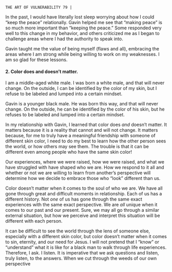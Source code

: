 ```
THE ART OF VULNERABILITY 79 |
```

In the past, I would have literally lost sleep worrying about how I could
“keep the peace” relationally. Gavin helped me see that “making peace” is so
much more important than “keeping the peace.” Some responded very well to
this change in my behavior, and others criticized me as I began to challenge areas
where I had the authority to speak into.

Gavin taught me the value of being myself (flaws and all), embracing the
areas where I am strong while being willing to work on my weaknesses. I am so
glad for these lessons.

#### 2. Color does and doesn’t matter.

I am a middle-aged white male. I was born a white male, and that will never
change. On the outside, I can be identified by the color of my skin, but I refuse
to be labeled and lumped into a certain mindset.

Gavin is a younger black male. He was born this way, and that will never
change. On the outside, he can be identified by the color of his skin, but he
refuses to be labeled and lumped into a certain mindset.

In my relationship with Gavin, I learned that color does _and_ doesn’t matter.
It matters because it is a reality that cannot and will not change. It matters
because, for me to truly have a meaningful friendship with someone of different
skin color, I need to do my best to learn how the other person sees the world,
or how others may see them. The trouble is that it can be different even among
people who have the same skin color!

Our experiences, where we were raised, how we were raised, and what
we have struggled with have shaped who we are. How we respond to it all and
whether or not we are willing to learn from another’s perspective will determine
how we decide to embrace those who “look” different than us.

Color doesn’t matter when it comes to the soul of who we are. We have
all gone through great and difficult moments in relationship. Each of us has a
different history. Not _one_ of us has gone through the same exact experiences
with the same exact perspective. We are _all_ unique when it comes to our past
and our present. Sure, we may all go through a similar external situation, but
how we perceive and interpret this situation will be different with each person.

It can be difficult to see the world through the lens of someone else,
especially with a different skin color, but color doesn’t matter when it comes
to sin, eternity, and our need for Jesus. I will not pretend that I “know” or
“understand” what it is like for a black man to walk through life experiences.
Therefore, I ask. I listen. It is imperative that we ask questions and listen, truly
listen, to the answers. When we cut through the weeds of our own perspective